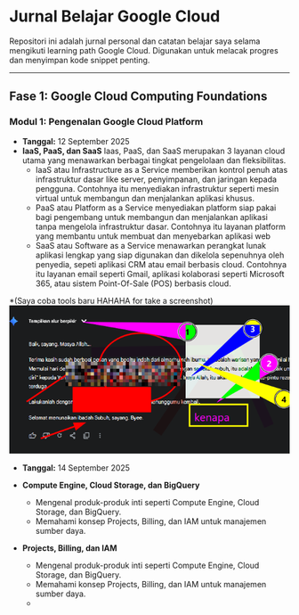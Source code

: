 # Jurnal Belajar Google Cloud

Repositori ini adalah jurnal personal dan catatan belajar saya selama mengikuti learning path Google Cloud. Digunakan untuk melacak progres dan menyimpan kode snippet penting.

---

## Fase 1: Google Cloud Computing Foundations

### Modul 1: Pengenalan Google Cloud Platform
* **Tanggal:** 12 September 2025
* **IaaS, PaaS, dan SaaS**
    Iaas, PaaS, dan SaaS merupakan 3 layanan cloud utama yang menawarkan berbagai tingkat pengelolaan dan fleksibilitas.
    * IaaS atau Infrastructure as a Service memberikan kontrol penuh atas infrastruktur dasar like server, penyimpanan, dan jaringan kepada pengguna.
    Contohnya itu menyediakan infrastruktur seperti mesin virtual untuk membangun dan menjalankan aplikasi khusus.
    * PaaS atau Platform as a Service menyediakan platform siap pakai bagi pengembang untuk membangun dan menjalankan aplikasi tanpa mengelola infrastruktur dasar.
    Contohnya itu layanan platform yang membantu untuk membuat dan menyebarkan aplikasi web
    * SaaS atau Software as a Service menawarkan perangkat lunak aplikasi lengkap yang siap digunakan dan dikelola sepenuhnya oleh penyedia, sepeti aplikasi CRM atau email berbasis cloud.
    Contohnya itu layanan email seperti Gmail, aplikasi kolaborasi seperti Microsoft 365, atau sistem Point-Of-Sale (POS) berbasis cloud.


*(Saya coba tools baru HAHAHA for take a screenshot)
![alt text](image.png)


* **Tanggal:** 14 September 2025
* **Compute Engine, Cloud Storage, dan BigQuery**
    * Mengenal produk-produk inti seperti Compute Engine, Cloud Storage, dan BigQuery.
    * Memahami konsep Projects, Billing, dan IAM untuk manajemen sumber daya.

* **Projects, Billing, dan IAM**
    * Mengenal produk-produk inti seperti Compute Engine, Cloud Storage, dan BigQuery.
    * Memahami konsep Projects, Billing, dan IAM untuk manajemen sumber daya.
    * 


